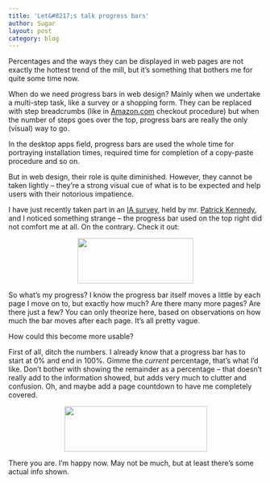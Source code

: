 ```yaml
---
title: 'Let&#8217;s talk progress bars'
author: Sugar
layout: post
category: blog
---
```

Percentages and the ways they can be displayed in web pages are not exactly the hottest trend of the mill, but it&#8217;s something that bothers me for quite some time now.

When do we need progress bars in web design? Mainly when we undertake a multi-step task, like a survey or a shopping form. They can be replaced with step breadcrumbs (like in <a href="http://www.amazon.com" target="_blank">Amazon.com</a> checkout procedure) but when the number of steps goes over the top, progress bars are really the only (visual) way to go.

In the desktop apps field, progress bars are used the whole time for portraying installation times, required time for completion of a copy-paste procedure and so on.

But in web design, their role is quite diminished. However, they cannot be taken lightly &#8211; they&#8217;re a strong visual cue of what is to be expected and help users with their notorious impatience.

I have just recently taken part in an <a href="http://www.gurtle.com/survey/index.php?sid=61824" target="_blank">IA survey</a>, held by mr. <a href="http://www.gurtle.com/ppov/" target="_blank">Patrick Kennedy</a>, and I noticed something strange &#8211; the progress bar used on the top right did not comfort me at all. On the contrary. Check it out:

<p style="text-align: center;">
  <a href="http://blog.sugarenia.com/wp-content/uploads/2008/08/progress1.gif"><img class="aligncenter size-full wp-image-477" title="progress1" src="http://blog.sugarenia.com/wp-content/uploads/2008/08/progress1.gif" alt="" width="230" height="90" /></a>
</p>

So what&#8217;s my progress? I know the progress bar itself moves a little by each page I move on to, but exactly how much? Are there many more pages? Are there just a few? You can only theorize here, based on observations on how much the bar moves after each page. It&#8217;s all pretty vague.

How could this become more usable?

First of all, ditch the numbers. I already know that a progress bar has to start at 0% and end in 100%. Gimme the *current* percentage, that&#8217;s what I&#8217;d like. Don&#8217;t bother with showing the remainder as a percentage &#8211; that doesn&#8217;t really add to the information showed, but adds very much to clutter and confusion. Oh, and maybe add a page countdown to have me completely covered.

<p style="text-align: center;">
  <a href="http://blog.sugarenia.com/wp-content/uploads/2008/08/progress2.gif"><img class="aligncenter size-full wp-image-478" title="progress2" src="http://blog.sugarenia.com/wp-content/uploads/2008/08/progress2.gif" alt="" width="283" height="90" /></a>
</p>

There you are. I&#8217;m happy now. May not be much, but at least there&#8217;s some actual info shown.

